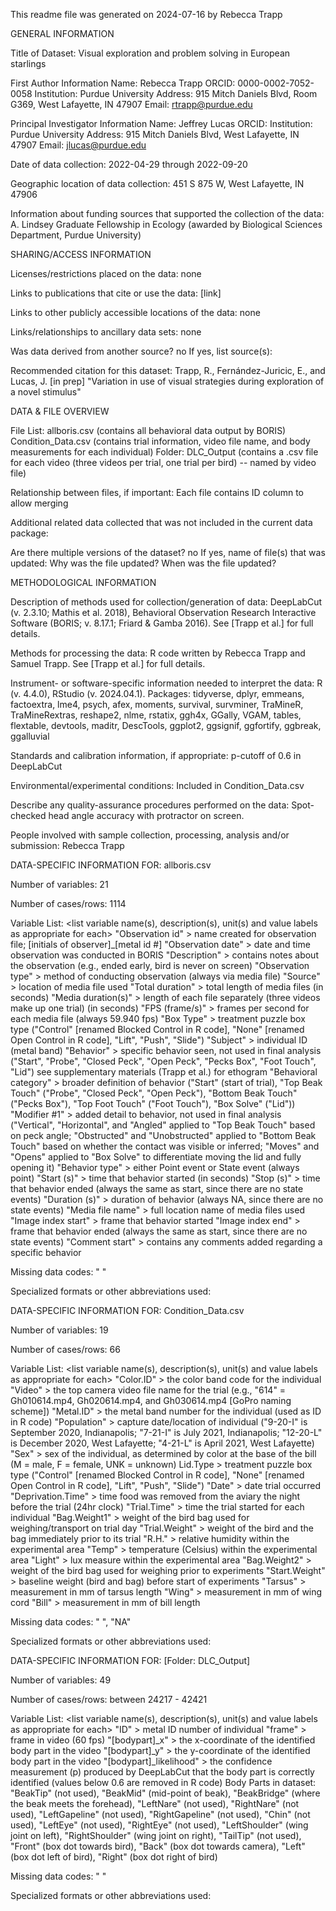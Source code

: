 This readme file was generated on 2024-07-16 by Rebecca Trapp

GENERAL INFORMATION

Title of Dataset: Visual exploration and problem solving in European starlings 

First Author Information
Name: Rebecca Trapp
ORCID: 0000-0002-7052-0058
Institution: Purdue University
Address: 915 Mitch Daniels Blvd, Room G369, West Lafayette, IN 47907
Email: rtrapp@purdue.edu

Principal Investigator Information
Name: Jeffrey Lucas
ORCID:
Institution: Purdue University
Address: 915 Mitch Daniels Blvd, West Lafayette, IN 47907
Email: jlucas@purdue.edu


Date of data collection: 2022-04-29 through 2022-09-20 

Geographic location of data collection: 451 S 875 W, West Lafayette, IN 47906

Information about funding sources that supported the collection of the data: A. Lindsey Graduate Fellowship in Ecology (awarded by Biological Sciences Department, Purdue University)


SHARING/ACCESS INFORMATION

Licenses/restrictions placed on the data: none

Links to publications that cite or use the data: [link]

Links to other publicly accessible locations of the data: none

Links/relationships to ancillary data sets: none

Was data derived from another source?  no
If yes, list source(s): 

Recommended citation for this dataset: Trapp, R., Fernández-Juricic, E., and Lucas, J. [in prep] "Variation in use of visual strategies during exploration of a novel stimulus"


DATA & FILE OVERVIEW

File List: 
allboris.csv  (contains all behavioral data output by BORIS)
Condition_Data.csv  (contains trial information, video file name, and body measurements for each individual)
Folder: DLC_Output  (contains a .csv file for each video (three videos per trial, one trial per bird) -- named by video file)

Relationship between files, if important: Each file contains ID column to allow merging

Additional related data collected that was not included in the current data package: 

Are there multiple versions of the dataset? no
If yes, name of file(s) that was updated: 
Why was the file updated? 
When was the file updated? 


METHODOLOGICAL INFORMATION

Description of methods used for collection/generation of data: DeepLabCut (v. 2.3.10; Mathis et al. 2018), Behavioral Observation Research Interactive Software (BORIS; v. 8.17.1; Friard & Gamba 2016).  See [Trapp et al.] for full details.

Methods for processing the data: R code written by Rebecca Trapp and Samuel Trapp.  See [Trapp et al.] for full details.

Instrument- or software-specific information needed to interpret the data: R (v. 4.4.0), RStudio (v. 2024.04.1). Packages: tidyverse, dplyr, emmeans, factoextra, lme4, psych, afex, moments, survival, survminer, TraMineR, TraMineRextras, reshape2, nlme, rstatix, ggh4x, GGally, VGAM, tables, flextable, devtools, maditr, DescTools, ggplot2, ggsignif, ggfortify, ggbreak, ggalluvial

Standards and calibration information, if appropriate: p-cutoff of 0.6 in DeepLabCut

Environmental/experimental conditions: Included in Condition_Data.csv

Describe any quality-assurance procedures performed on the data: Spot-checked head angle accuracy with protractor on screen.

People involved with sample collection, processing, analysis and/or submission: Rebecca Trapp


DATA-SPECIFIC INFORMATION FOR: allboris.csv

Number of variables: 21

Number of cases/rows: 1114

Variable List: <list variable name(s), description(s), unit(s) and value labels as appropriate for each>
"Observation id" > name created for observation file; [initials of observer]_[metal id #]
"Observation date" > date and time observation was conducted in BORIS
"Description" > contains notes about the observation (e.g., ended early, bird is never on screen)
"Observation type" > method of conducting observation (always via media file)
"Source" > location of media file used
"Total duration" > total length of media files (in seconds)
"Media duration(s)" > length of each file separately (three videos make up one trial) (in seconds)
"FPS (frame/s)" > frames per second for each media file (always 59.940 fps)
"Box Type" > treatment puzzle box type ("Control" [renamed Blocked Control in R code], "None" [renamed Open Control in R code], "Lift", "Push", "Slide")
"Subject" > individual ID (metal band)
"Behavior" > specific behavior seen, not used in final analysis ("Start", "Probe", "Closed Peck", "Open Peck", "Pecks Box", "Foot Touch", "Lid") see supplementary materials (Trapp et al.) for ethogram
"Behavioral category" > broader definition of behavior ("Start" (start of trial), "Top Beak Touch" ("Probe", "Closed Peck", "Open Peck"), "Bottom Beak Touch" ("Pecks Box"), "Top Foot Touch" ("Foot Touch"), "Box Solve" ("Lid"))
"Modifier #1" > added detail to behavior, not used in final analysis ("Vertical", "Horizontal", and "Angled" applied to "Top Beak Touch" based on peck angle; "Obstructed" and "Unobstructed" applied to "Bottom Beak Touch" based on whether the contact was visible or inferred; "Moves" and "Opens" applied to "Box Solve" to differentiate moving the lid and fully opening it)
"Behavior type" > either Point event or State event (always point)
"Start (s)" > time that behavior started (in seconds)
"Stop (s)" > time that behavior ended (always the same as start, since there are no state events)
"Duration (s)" > duration of behavior (always NA, since there are no state events)
"Media file name" > full location name of media files used
"Image index start" > frame that behavior started
"Image index end" > frame that behavior ended (always the same as start, since there are no state events)
"Comment start" > contains any comments added regarding a specific behavior

Missing data codes: " "

Specialized formats or other abbreviations used: 


DATA-SPECIFIC INFORMATION FOR: Condition_Data.csv

Number of variables: 19

Number of cases/rows: 66

Variable List: <list variable name(s), description(s), unit(s) and value labels as appropriate for each>
"Color.ID" > the color band code for the individual
"Video" > the top camera video file name for the trial (e.g., "614" = Gh010614.mp4, Gh020614.mp4, and Gh030614.mp4 [GoPro naming scheme])
"Metal.ID" > the metal band number for the individual (used as ID in R code)
"Population" > capture date/location of individual ("9-20-I" is September 2020, Indianapolis; "7-21-I" is July 2021, Indianapolis; "12-20-L" is December 2020, West Lafayette; "4-21-L" is April 2021, West Lafayette)
"Sex" > sex of the individual, as determined by color at the base of the bill (M = male, F = female, UNK = unknown)
Lid.Type > treatment puzzle box type ("Control" [renamed Blocked Control in R code], "None" [renamed Open Control in R code], "Lift", "Push", "Slide")
"Date" > date trial occurred
"Deprivation.Time" > time food was removed from the aviary the night before the trial (24hr clock)
"Trial.Time" > time the trial started for each individual
"Bag.Weight1" > weight of the bird bag used for weighing/transport on trial day
"Trial.Weight" > weight of the bird and the bag immediately prior to its trial
"R.H." > relative humidity within the experimental area
"Temp" > temperature (Celsius) within the experimental area
"Light" > lux measure within the experimental area
"Bag.Weight2" > weight of the bird bag used for weighing prior to experiments
"Start.Weight" > baseline weight (bird and bag) before start of experiments
"Tarsus" > measurement in mm of tarsus length
"Wing" > measurement in mm of wing cord
"Bill" > measurement in mm of bill length


Missing data codes: " ", "NA"

Specialized formats or other abbreviations used: 


DATA-SPECIFIC INFORMATION FOR: [Folder: DLC_Output] 

Number of variables: 49

Number of cases/rows: between 24217 - 42421

Variable List: <list variable name(s), description(s), unit(s) and value labels as appropriate for each>
"ID" > metal ID number of individual
"frame" > frame in video (60 fps)
"[bodypart]_x" > the x-coordinate of the identified body part in the video
"[bodypart]_y" > the y-coordinate of the identified body part in the video
"[bodypart]_likelihood" > the confidence measurement (p) produced by DeepLabCut that the body part is correctly identified (values below 0.6 are removed in R code)
Body Parts in dataset: "BeakTip" (not used), "BeakMid" (mid-point of beak), "BeakBridge" (where the beak meets the forehead), "LeftNare" (not used), "RightNare" (not used), "LeftGapeline" (not used), "RightGapeline" (not used), "Chin" (not used), "LeftEye" (not used), "RightEye" (not used), "LeftShoulder" (wing joint on left), "RightShoulder" (wing joint on right), "TailTip" (not used), "Front" (box dot towards bird), "Back" (box dot towards camera), "Left" (box dot left of bird), "Right" (box dot right of bird)

Missing data codes: " "

Specialized formats or other abbreviations used: 
